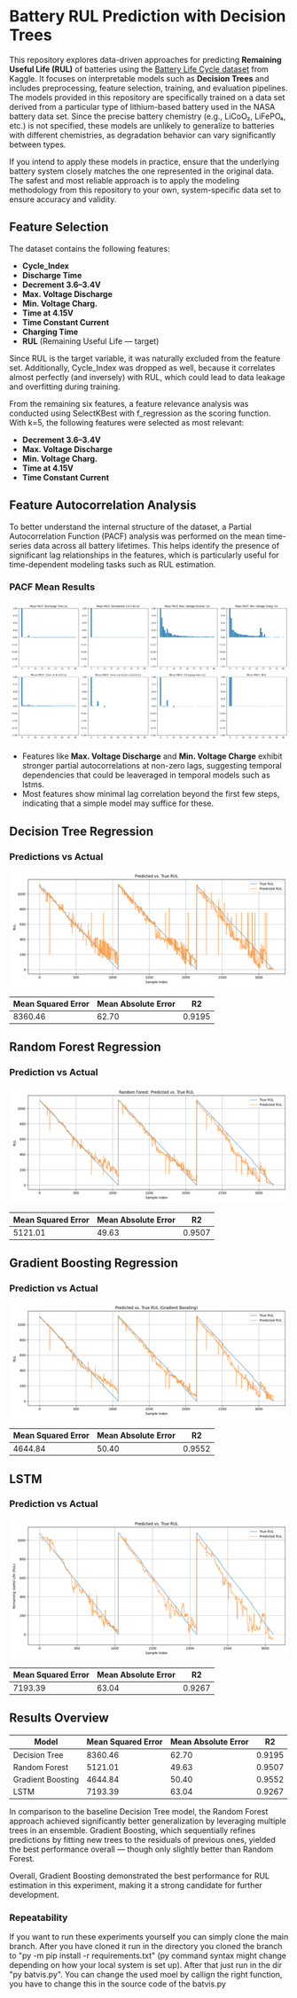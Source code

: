 # Battery RUL Prediction with Decision Trees

This repository explores data-driven approaches for predicting **Remaining Useful Life (RUL)** of batteries using the [Battery Life Cycle dataset](https://www.kaggle.com/datasets/ignaciovinuales/battery-remaining-useful-life-rul/data) from Kaggle. It focuses on interpretable models such as **Decision Trees** and includes preprocessing, feature selection, training, and evaluation pipelines. The models provided in this repository are specifically trained on a data set derived from a particular type of lithium-based battery used in the NASA battery data set. Since the precise battery chemistry (e.g., LiCoO₂, LiFePO₄, etc.) is not specified, these models are unlikely to generalize to batteries with different chemistries, as degradation behavior can vary significantly between types.

If you intend to apply these models in practice, ensure that the underlying battery system closely matches the one represented in the original data. The safest and most reliable approach is to apply the modeling methodology from this repository to your own, system-specific data set to ensure accuracy and validity.
## Feature Selection
The dataset contains the following features:

- **Cycle_Index**
- **Discharge Time**
- **Decrement 3.6–3.4V**
- **Max. Voltage Discharge**
- **Min. Voltage Charg.**
- **Time at 4.15V**
- **Time Constant Current**
- **Charging Time**
- **RUL** (Remaining Useful Life — target)

Since RUL is the target variable, it was naturally excluded from the feature set. Additionally, Cycle_Index was dropped as well, because it correlates almost perfectly (and inversely) with RUL, which could lead to data leakage and overfitting during training.

From the remaining six features, a feature relevance analysis was conducted using SelectKBest with f_regression as the scoring function. With k=5, the following features were selected as most relevant:

- **Decrement 3.6–3.4V**
- **Max. Voltage Discharge**
- **Min. Voltage Charg.**
- **Time at 4.15V**
- **Time Constant Current**

## Feature Autocorrelation Analysis
To better understand the internal structure of the dataset, a Partial Autocorrelation Function (PACF) analysis was performed on the mean time-series data across all battery lifetimes. This helps identify the presence of significant lag relationships in the features, which is particularly useful for time-dependent modeling tasks such as RUL estimation.

### PACF Mean Results

![Prediction Results](Figures/SelfCorrelationMeanAllLiftimes.png)

- Features like **Max. Voltage Discharge** and **Min. Voltage Charge** exhibit stronger partial autocorrelations at non-zero lags, suggesting temporal dependencies that could be leaveraged in temporal models such as lstms.
- Most features show minimal lag correlation beyond the first few steps, indicating that a simple model may suffice for these.

## Decision Tree Regression

### Predictions vs Actual
![Prediction Results](Figures/SimpleDecisionTreeRegressionPlot.png)

| Mean Squared Error | Mean Absolute Error | R2        |
|--------------------|---------------------|-----------|
| 8360.46            | 62.70               | 0.9195    |

## Random Forest Regression

### Prediction vs Actual
![Prediction Results](Figures/RandomForrestRegressionPlot.png)

| Mean Squared Error | Mean Absolute Error | R2        |
|--------------------|---------------------|-----------|
| 5121.01            | 49.63               | 0.9507    |

## Gradient Boosting Regression

### Prediction vs Actual
![Prediction Results](Figures/GradientBoostingPlot.png)

| Mean Squared Error | Mean Absolute Error | R2        |
|--------------------|---------------------|-----------|
| 4644.84            | 50.40               | 0.9552    |

## LSTM

### Prediction vs Actual
![Prediction Results](Figures/LSTMResults.png)

| Mean Squared Error | Mean Absolute Error | R2        |
|--------------------|---------------------|-----------|
| 7193.39            | 63.04               | 0.9267    |

## Results Overview

| Model             | Mean Squared Error | Mean Absolute Error | R2        |
|-------------------|--------------------|---------------------|-----------|
| Decision Tree     | 8360.46            | 62.70               | 0.9195    |
| Random Forest     | 5121.01            | 49.63               | 0.9507    |
| Gradient Boosting | 4644.84            | 50.40               | 0.9552    |
| LSTM              | 7193.39            | 63.04               | 0.9267    |

In comparison to the baseline Decision Tree model, the Random Forest approach achieved significantly better generalization by leveraging multiple trees in an ensemble. Gradient Boosting, which sequentially refines predictions by fitting new trees to the residuals of previous ones, yielded the best performance overall — though only slightly better than Random Forest.

Overall, Gradient Boosting demonstrated the best performance for RUL estimation in this experiment, making it a strong candidate for further development.

### Repeatability

If you want to run these experiments yourself you can simply clone the main branch. After you have cloned it run in the directory you cloned the branch to "py -m pip install -r requirements.txt" (py command syntax might change depending on how your local system is set up). After that just run in the dir "py batvis.py". You can change the used moel by callign the right function, you have to change this in the source code of the batvis.py
